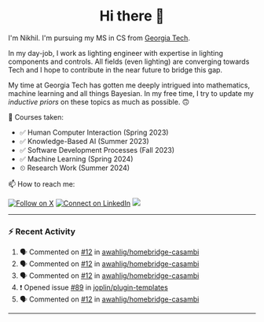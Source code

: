 <h1 align="center">Hi there 👋</h1>

<!--
**nkapila6/nkapila6** is a ✨ _special_ ✨ repository because its `README.md` (this file) appears on your GitHub profile.

Here are some ideas to get you started:

- 🔭 I’m currently working on ...
- 🌱 I’m currently learning ...
- 👯 I’m looking to collaborate on ...
- 🤔 I’m looking for help with ...
- 💬 Ask me about ...
- 📫 How to reach me: ...
- 😄 Pronouns: ...
- ⚡ Fun fact: ...
- 🔭 I’m currently working on ...
-->

I'm Nikhil. I'm pursuing my MS in CS from [Georgia Tech](https://github.com/gatech). 

In my day-job, I work as lighting engineer with expertise in lighting components and controls. All fields (even lighting) are converging towards Tech and I hope to contribute in the near future to bridge this gap.

My time at Georgia Tech has gotten me deeply intrigued into mathematics, machine learning and all things Bayesian. In my free time, I try to update my *inductive priors* on these topics as much as possible. 🙃

🐛 Courses taken: 
- ✅ Human Computer Interaction (Spring 2023)
- ✅ Knowledge-Based AI (Summer 2023)
- ✅ Software Development Processes (Fall 2023)
- ✅ Machine Learning (Spring 2024)
- ⏲ Research Work (Summer 2024)

📫 How to reach me:

[![Follow on X](https://img.shields.io/badge/--twitter?label=Twitter&logo=Twitter&style=social)](https://x.com/nkapila6) [![Connect on LinkedIn](https://img.shields.io/badge/--linkedin?label=LinkedIn&logo=LinkedIn&style=social)](https://www.linkedin.com/in/nikhilkapila/) <a href="https://visitcount.itsvg.in">
  <img src="https://visitcount.itsvg.in/api?id=nkapila6&label=Profile%20Views&color=12&icon=0&pretty=false" />
</a>

---

### :zap: Recent Activity

<!--START_SECTION:activity-->
1. 🗣 Commented on [#12](https://github.com/awahlig/homebridge-casambi/issues/12#issuecomment-2133521198) in [awahlig/homebridge-casambi](https://github.com/awahlig/homebridge-casambi)
2. 🗣 Commented on [#12](https://github.com/awahlig/homebridge-casambi/issues/12#issuecomment-2133133930) in [awahlig/homebridge-casambi](https://github.com/awahlig/homebridge-casambi)
3. 🗣 Commented on [#12](https://github.com/awahlig/homebridge-casambi/issues/12#issuecomment-2119246275) in [awahlig/homebridge-casambi](https://github.com/awahlig/homebridge-casambi)
4. ❗ Opened issue [#89](https://github.com/joplin/plugin-templates/issues/89) in [joplin/plugin-templates](https://github.com/joplin/plugin-templates)
5. 🗣 Commented on [#12](https://github.com/awahlig/homebridge-casambi/issues/12#issuecomment-2002313385) in [awahlig/homebridge-casambi](https://github.com/awahlig/homebridge-casambi)
<!--END_SECTION:activity-->

---
